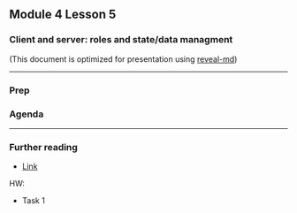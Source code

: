 ## Module 4 Lesson 5
### Client and server: roles and state/data managment
(This document is optimized for presentation using [reveal-md](https://github.com/webpro/reveal-md))

---

### Prep

### Agenda

---


### Further reading
* [Link]()

HW:
* Task 1
